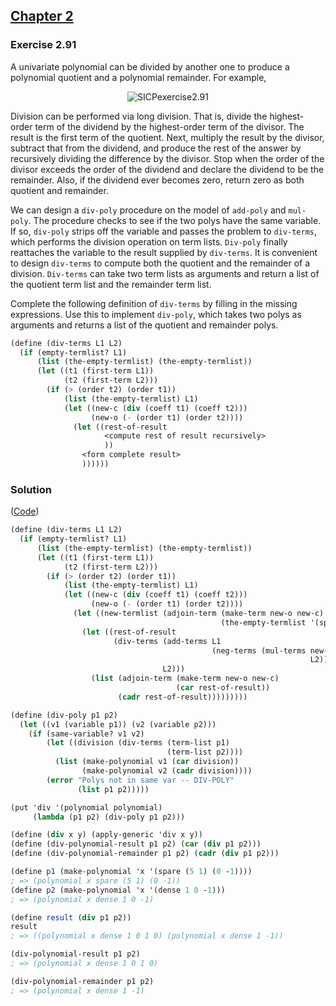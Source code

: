 ## [Chapter 2](../index.md#2-Building-Abstractions-with-Data)

### Exercise 2.91

A univariate polynomial can be divided by another one to produce a polynomial quotient and a polynomial remainder. For example,

<p align="center">
  <img src="https://i.ibb.co/0JFj3vt/SICPexercise2-91.jpg" alt="SICPexercise2.91" title="SICPexercise2.91">
</p>

Division can be performed via long division. That is, divide the highest-order term of the dividend by the highest-order term of the divisor. The result is the first term of the quotient. Next, multiply the result by the divisor, subtract that from the dividend, and produce the rest of the answer by recursively dividing the difference by the divisor. Stop when the order of the divisor exceeds the order of the dividend and declare the dividend to be the remainder. Also, if the dividend ever becomes zero, return zero as both quotient and remainder.

We can design a `div-poly` procedure on the model of `add-poly` and `mul-poly`. The procedure checks to see if the two polys have the same variable. If so, `div-poly` strips off the variable and passes the problem to `div-terms`, which performs the division operation on term lists. `Div-poly` finally reattaches the variable to the result supplied by `div-terms`. It is convenient to design `div-terms` to compute both the quotient and the remainder of a division. `Div-terms` can take two term lists as arguments and return a list of the quotient term list and the remainder term list.

Complete the following definition of `div-terms` by filling in the missing expressions. Use this to implement `div-poly`, which takes two polys as arguments and returns a list of the quotient and remainder polys.

```scheme
(define (div-terms L1 L2)
  (if (empty-termlist? L1)
      (list (the-empty-termlist) (the-empty-termlist))
      (let ((t1 (first-term L1))
            (t2 (first-term L2)))
        (if (> (order t2) (order t1))
            (list (the-empty-termlist) L1)
            (let ((new-c (div (coeff t1) (coeff t2)))
                  (new-o (- (order t1) (order t2))))
              (let ((rest-of-result
                     <compute rest of result recursively>
                     ))
                <form complete result>
                ))))))
```

### Solution

([Code](../../src/Chapter%202/Exercise%202.91.scm))

```scheme
(define (div-terms L1 L2)
  (if (empty-termlist? L1)
      (list (the-empty-termlist) (the-empty-termlist))
      (let ((t1 (first-term L1))
            (t2 (first-term L2)))
        (if (> (order t2) (order t1))
            (list (the-empty-termlist) L1)
            (let ((new-c (div (coeff t1) (coeff t2)))
                  (new-o (- (order t1) (order t2))))
              (let ((new-termlist (adjoin-term (make-term new-o new-c)
                                               (the-empty-termlist '(spare)))))
                (let ((rest-of-result
                       (div-terms (add-terms L1
                                             (neg-terms (mul-terms new-termlist
                                                                   L2)))
                                  L2)))
                  (list (adjoin-term (make-term new-o new-c)
                                     (car rest-of-result))
                        (cadr rest-of-result)))))))))

(define (div-poly p1 p2)
  (let ((v1 (variable p1)) (v2 (variable p2)))
    (if (same-variable? v1 v2)
        (let ((division (div-terms (term-list p1)
                                   (term-list p2))))
          (list (make-polynomial v1 (car division))
                (make-polynomial v2 (cadr division))))
        (error "Polys not in same var -- DIV-POLY"
               (list p1 p2)))))
```
```scheme
(put 'div '(polynomial polynomial)
     (lambda (p1 p2) (div-poly p1 p2)))
```
```scheme
(define (div x y) (apply-generic 'div x y))
(define (div-polynomial-result p1 p2) (car (div p1 p2)))
(define (div-polynomial-remainder p1 p2) (cadr (div p1 p2)))
```
```scheme
(define p1 (make-polynomial 'x '(spare (5 1) (0 -1))))
; => (polynomial x spare (5 1) (0 -1))
(define p2 (make-polynomial 'x '(dense 1 0 -1)))
; => (polynomial x dense 1 0 -1)

(define result (div p1 p2))
result
; => ((polynomial x dense 1 0 1 0) (polynomial x dense 1 -1))

(div-polynomial-result p1 p2)
; => (polynomial x dense 1 0 1 0)

(div-polynomial-remainder p1 p2)
; => (polynomial x dense 1 -1)
```
